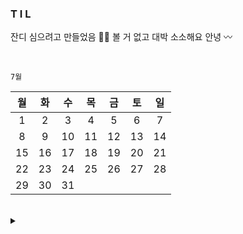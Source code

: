 ### T I L

잔디 심으려고 만들었음 🐛💭 볼 거 없고 대박 소소해요 안녕 〰️

<br/>

`7월`

| 월 | 화 | 수 | 목 | 금 | 토 | 일 |
|:--------:|:--------:|:--------:|:--------:|:--------:|:--------:|:--------:|
|1  |2  |3  |4  |5  |6  |7  |
|8  |9  |10  |11  |12  |13  |14  |
|15  |16  |17  |18  |19  |20  |21  |
|22  |23  |24  |25  |26  |27  |28  |
|29  |30  |31  |  |  |  |

<br/>


<details>
<summary>  </summary>
<div>

<br/>

`8월`



</div>
</details>
